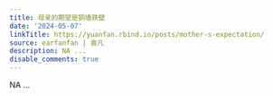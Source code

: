 ```yaml
---
title: 母亲的期望是铜墙铁壁
date: '2024-05-07'
linkTitle: https://yuanfan.rbind.io/posts/mother-s-expectation/
source: earfanfan | 袁凡
description: NA ...
disable_comments: true
---
```

NA ...